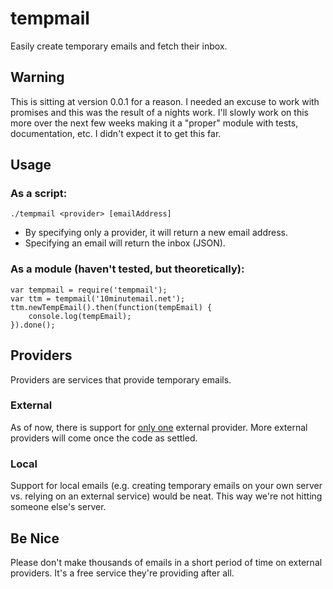 # tempmail

Easily create temporary emails and fetch their inbox.

## Warning

This is sitting at version 0.0.1 for a reason. I needed an excuse to work with promises and this was the result of a nights work. I'll slowly work on this more over the next few weeks making it a "proper" module with tests, documentation, etc. I didn't expect it to get this far.

## Usage

### As a script:

    ./tempmail <provider> [emailAddress]

- By specifying only a provider, it will return a new email address.
- Specifying an email will return the inbox (JSON).


### As a module (haven't tested, but theoretically):

    var tempmail = require('tempmail');
    var ttm = tempmail('10minutemail.net');
    ttm.newTempEmail().then(function(tempEmail) {
        console.log(tempEmail);
    }).done();

## Providers

Providers are services that provide temporary emails.

### External

As of now, there is support for [only one](http://10minutemail.net/) external provider. More external providers will come once the code as settled.

### Local

Support for local emails (e.g. creating temporary emails on your own server vs. relying on an external service) would be neat. This way we're not hitting someone else's server.

## Be Nice

Please don't make thousands of emails in a short period of time on external providers. It's a free service they're providing after all.
